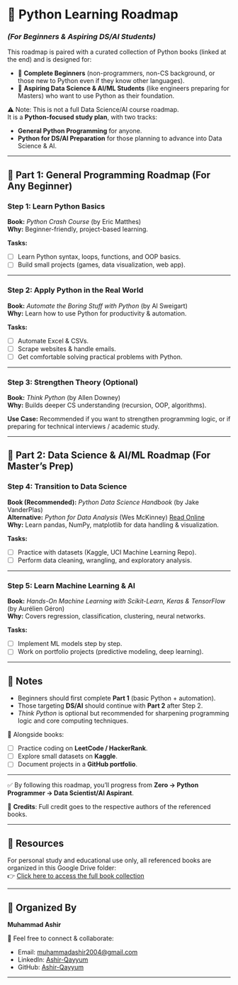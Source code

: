 # 📘 Python Learning Roadmap<br>
### <i>(For Beginners & Aspiring DS/AI Students)</i><br> 

This roadmap is paired with a curated collection of Python books (linked at the end) and is designed for:

- 🔵 **Complete Beginners** (non-programmers, non-CS background, or those new to Python even if they know other languages).  
- 🔵 **Aspiring Data Science & AI/ML Students** (like engineers preparing for Masters) who want to use Python as their foundation.  

⚠️ Note: This is not a full Data Science/AI course roadmap.  
It is a **Python-focused study plan**, with two tracks:  
- **General Python Programming** for anyone.  
- **Python for DS/AI Preparation** for those planning to advance into Data Science & AI.

---

## 📌 Part 1: General Programming Roadmap (For Any Beginner)  

### Step 1: Learn Python Basics  
**Book:** *Python Crash Course* (by Eric Matthes)  
**Why:** Beginner-friendly, project-based learning.  

**Tasks:**  
- [ ] Learn Python syntax, loops, functions, and OOP basics.  
- [ ] Build small projects (games, data visualization, web app).  

---

### Step 2: Apply Python in the Real World  
**Book:** *Automate the Boring Stuff with Python* (by Al Sweigart)  
**Why:** Learn how to use Python for productivity & automation.  

**Tasks:**  
- [ ] Automate Excel & CSVs.  
- [ ] Scrape websites & handle emails.  
- [ ] Get comfortable solving practical problems with Python.  

---

### Step 3: Strengthen Theory (Optional)  
**Book:** *Think Python* (by Allen Downey)  
**Why:** Builds deeper CS understanding (recursion, OOP, algorithms).  

**Use Case:** Recommended if you want to strengthen programming logic, or if preparing for technical interviews / academic study.  

---

## 📌 Part 2: Data Science & AI/ML Roadmap (For Master’s Prep)  

### Step 4: Transition to Data Science  
**Book (Recommended):** *Python Data Science Handbook* (by Jake VanderPlas)  
**Alternative:** *Python for Data Analysis* (Wes McKinney) [Read Online]( https://wesmckinney.com/book/)<br>
**Why:** Learn pandas, NumPy, matplotlib for data handling & visualization.  

**Tasks:**  
- [ ] Practice with datasets (Kaggle, UCI Machine Learning Repo).  
- [ ] Perform data cleaning, wrangling, and exploratory analysis.  

---

### Step 5: Learn Machine Learning & AI  
**Book:** *Hands-On Machine Learning with Scikit-Learn, Keras & TensorFlow* (by Aurélien Géron)  
**Why:** Covers regression, classification, clustering, neural networks.  

**Tasks:**  
- [ ] Implement ML models step by step.  
- [ ] Work on portfolio projects (predictive modeling, deep learning).  

---

## 🔑 Notes  
- Beginners should first complete **Part 1** (basic Python + automation).  
- Those targeting **DS/AI** should continue with **Part 2** after Step 2.  
- *Think Python* is optional but recommended for sharpening programming logic and core computing techniques.  

📌 Alongside books:  
- [ ] Practice coding on **LeetCode / HackerRank**.  
- [ ] Explore small datasets on **Kaggle**.  
- [ ] Document projects in a **GitHub portfolio**.  

---

✅ By following this roadmap, you’ll progress from **Zero → Python Programmer → Data Scientist/AI Aspirant**.  

📖 **Credits**: Full credit goes to the respective authors of the referenced books.  

---

## 📂 Resources  
For personal study and educational use only, all referenced books are organized in this Google Drive folder:  
👉 [Click here to access the full book collection]( https://drive.google.com/drive/folders/1onUAdoLp566QRVE22t2gczUTD2tLpLOt?usp=sharing)  

---

## 👤 Organized By  
**Muhammad Ashir**  

📩 Feel free to connect & collaborate:  
- Email: [muhammadashir2004@gmail.com](mailto:muhammadashir2004@gmail.com)
- LinkedIn: [Ashir-Qayyum](https://www.linkedin.com/in/ashir-qayyum)  
- GitHub: [Ashir-Qayyum](https://github.com/ashir-qayyum)

---  
